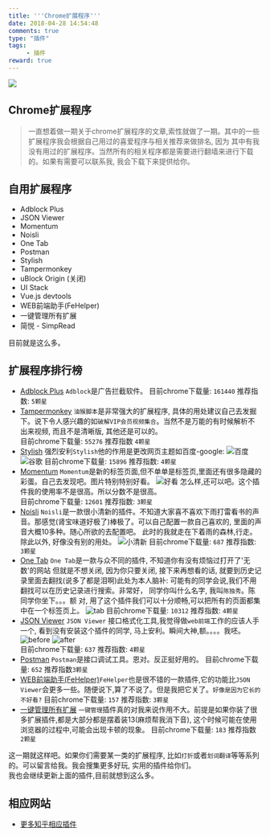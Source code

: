 ```yaml
---
title: '''Chrome扩展程序'''
date: 2018-04-28 14:54:48
comments: true
type: "插件"
tags:
     - 插件
reward: true
---
```

![](https://qn.tyty.me/chrome.jpg)

<!--more-->
##  Chrome扩展程序
  > 一直想着做一期关于chrome扩展程序的文章,索性就做了一期。其中的一些扩展程序我会根据自己用过的喜爱程序与相关推荐来做排名, 因为
  其中有我没有用过的扩展程序。当然所有的相关程序都是需要进行翻墙来进行下载的。如果有需要可以联系我, 我会下载下来提供给你。
  
##  自用扩展程序  
  + Adblock Plus
  + JSON Viewer
  + Momentum
  + Noisli
  + One Tab
  + Postman
  + Stylish
  + Tampermonkey
  + uBlock Origin (关闭)
  + UI Stack
  + Vue.js devtools
  + WEB前端助手(FeHelper)
  + 一键管理所有扩展
  + 简悦 - SimpRead

  目前就是这么多。
##  扩展程序排行榜
  + [Adblock Plus](https://chrome.google.com/webstore/search/Adblock%20Plus?hl=zh-CN)
  `Adblock`是广告拦截软件。  目前chrome下载量: `161440`  推荐指数: `5颗星`
  + [Tampermonkey](https://chrome.google.com/webstore/search/Tampermonkey?hl=zh-CN)
  `油猴脚本`是非常强大的扩展程序, 具体的用处建议自己去发掘下。说下令人感兴趣的如`破解VIP会员视频集合`。当然不是万能的有时候解析不出来视频, 而且不是清晰版, 其他还是可以的。  
  目前chrome下载量: `55276` 推荐指数 `4颗星`
  + [Stylish](https://chrome.google.com/webstore/search/Stylish?hl=zh-CN)
  强烈安利`Stylish`他的作用是更改网页主题如百度-google:
  ![百度](https://qn.tyty.me/baidu.png)
  ![谷歌](https://qn.tyty.me/google.png)
  目前chrome下载量: `15896` 推荐指数: `4颗星`
  + [Momentum](https://chrome.google.com/webstore/search/Momentum?hl=zh-CN) `Momentum`是新的标签页面,但不单单是标签页,里面还有很多隐藏的彩蛋。自己去发现吧。图片特别特别好看。
  ![好看](https://qn.tyty.me/im.png)
  怎么样,还可以吧。这个插件我的使用率不是很高。所以分数不是很高。  
  目前chrome下载量: `12601` 推荐指数: `3颗星`
  + [Noisli](https://chrome.google.com/webstore/search/Noisli?hl=zh-CN)
  `Noisli`是一款很小清新的插件。不知道大家喜不喜欢下雨打雷看书的声音。那感觉(肾宝味道好极了)棒极了。可以自己配置一款自己喜欢的, 里面的声音大概10多种。随心所欲的去配置吧。
  此时的我就走在下着雨的森林,行走。除此以外, 好像没有别的用处。
  ![小清新](https://qn.tyty.me/qing.png)
  目前chrome下载量: `687` 推荐指数: `3颗星`
  + [One Tab](https://chrome.google.com/webstore/search/One%20Tab?hl=zh-CN) `One Tab`是一款与众不同的插件, 不知道你有没有烦恼过打开了'无数'的网站
  但就是不想关闭, 因为你只要关闭, 接下来再想看的话, 就要到历史记录里面去翻找(说多了都是泪啊)此处为本人脑补: 可能有的同学会说,我们不用翻找可以在历史记录进行搜索。非常好，
  同学你叫什么名字, 我叫`陈独秀`。陈同学你坐下。。。额 对, 用了这个插件我们可以十分顺畅,可以把所有的页面都集中在一个标签页上。
  ![tab](https://qn.tyty.me/tab.png)
  目前chrome下载量: `10312` 推荐指数: `4颗星`
  + [JSON Viewer](https://chrome.google.com/webstore/search/JSON%20Viewer?hl=zh-CN)
  `JSON Viewer` 接口格式化工具,我觉得做`web前端`工作的应该人手一个, 看到没有安装这个插件的同学, 马上安利。瞬间大神,额。。。。我呸。
  ![before](https://qn.tyty.me/apibefore.png)
  ![after](https://qn.tyty.me/apiafter.png)  
  目前chrome下载量: `637` 推荐指数: `4颗星`
  + [Postman](https://chrome.google.com/webstore/search/Postman?hl=zh-CN)
  `Postman`是接口调试工具。恩对。反正挺好用的。
  目前chrome下载量: `652` 推荐指数`3颗星`
  + [WEB前端助手(FeHelper)](https://chrome.google.com/webstore/search/WEB%E5%89%8D%E7%AB%AF%E5%8A%A9%E6%89%8B(FeHelper)?hl=zh-CN
  )`FeHelper`也是很不错的一款插件,它的功能比`JSON Viewer`会更多一些。随便说下,算了不说了。但是我把它关了。`好像是因为它长的不好看?`
  目前chrome下载量: `157` 推荐指数: `3颗星`  
  + [一键管理所有扩展](https://chrome.google.com/webstore/search/%E4%B8%80%E9%94%AE%E7%AE%A1%E7%90%86%E6%89%80%E6%9C%89%E6%89%A9%E5%B1%95?hl=zh-CN)
  `一键管理`插件真的对我来说作用不大。前提是如果你装了很多扩展插件,都是大部分都是摆着装13(麻烦帮我消下音), 这个时候可能在使用浏览器的过程中,可能会出现卡顿的现象。
  目前chrome下载量: `183` 推荐指数 `2颗星`  


  这一期就这样吧。如果你们需要某一类的扩展程序, 比如`打折`或者`划词翻译`等等系列的。可以留言给我。我会搜集更多好玩, 实用的插件给你们。  
  我也会继续更新上面的插件,目前就想到这么多。
##  相应网站
  + [更多知乎相应插件](https://www.zhihu.com/topic/19614065/top-answers)
  



